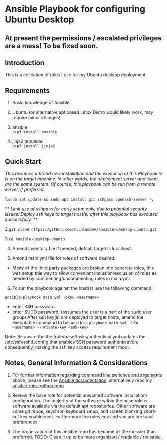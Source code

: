 # Ansible Playbook for configuring Ubuntu Desktop

## **At present the permissions / escalated privileges are a mess!  To be fixed soon.**


## Introduction

This is a collection of roles I use for my Ubuntu desktop deployment.


## Requirements

1) Basic knowledge of Ansible.

2) Ubuntu (or alternative apt based Linux Distro would likely work, may require
minor changes)

3) ansible\
```pip3 install ansible```

4) jinja2 template\
```pip3 install jinja2```


## Quick Start

*This assumes a brand new installation and the execution of this Playbook is
is on the target machine.  In other words, the deployment server and client are
the same system.  Of course, this playbook can be run from a remote server, if
preferred.*

1.```sudo apt update && sudo apt install git sshpass openssh-server -y```

** *Limit use of sshpass for early setup only, due to potential security issues.
Deploy ssh keys to target host(s) after this playbook has executed successfully.* **


2.```git clone https://github.com/richlamdev/ansible-desktop-ubuntu.git```

3.```cd ansible-desktop-ubuntu```

4. Amend inventory file if needed, default target is localhost.

5. Amend main.yml file for roles of software desired.

* Many of the third party packages are broken into separate roles, this was
setup this way to allow convenient inclusion/exclusion of roles as needed by
commenting/uncommenting roles in main.yml

6. To run the playbook against the host(s) use the following command:

```ansible-playbook main.yml -bkKu <username>```
  * enter SSH password
  * enter SUDO password. (assumes the user is a part of the sudo user group)
  After ssh key(s) are deployed to target hosts, amend the executable command
  to be:
```ansible-playbook main.yml -bKu <username> --private-key <ssh-key>```

Note: Be aware the the /role/base/tasks/authentical.yml updates the
/etc/ssh/sshd_config that enables SSH password authentication; consequently,
making the ssh key access requirement moot.


## Notes, General Information & Considerations

1. For further information regarding command line switches and arguments above,
please see the [Ansible documentation](https://docs.ansible.com/ansible/latest/cli/ansible-playbook.html),
alternatively read my [ansible-misc github repo](https://github.com/richlamdev/ansible-misc.git)

2. Review the base role for potential unwanted software installation/
configuration.  The majority of the software within the base role is software
available via the default apt repositories.  Other software are some git repos,
keychron keyboard setup, and screen blanking short-cut key enablement.
Furthermore the roles env and vim are personal preferences.

3. The organization of this ansible repo has become a little messier than
preferred.  TODO: Clean it up to be more organized / readable / reusable.
